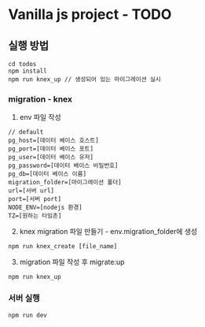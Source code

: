 # Vanilla js project - TODO

## 실행 방법

```
cd todos
npm install
npm run knex_up // 생성되어 있는 마이그레이션 실시
```

### migration - knex

1. env 파일 작성

```
// default
pg_host=[데이터 베이스 호스트]
pg_port=[데이터 베이스 포트]
pg_user=[데이터 베이스 유저]
pg_password=[데이터 베이스 비밀번호]
pg_db=[데이터 베이스 이름]
migration_folder=[마이그레이션 폴더]
url=[서버 url]
port=[서버 port]
NODE_ENV=[nodejs 환경]
TZ=[원하는 타임존]
```

2. knex migration 파일 만들기 - env.migration_folder에 생성

```
npm run knex_create [file_name]
```

3. migration 파일 작성 후 migrate:up

```
npm run knex_up
```

### 서버 실행

```
npm run dev
```

